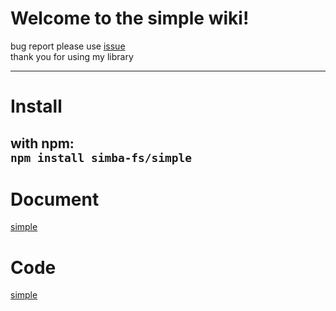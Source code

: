 # Welcome to the simple wiki! #    
bug report please use [issue](https://github.com/simba-fs/simple/issues)    
thank you for using my library   

---
# Install #  
with npm:   
`npm install simba-fs/simple`
---
# Document #
[simple](./simple.md)  


# Code #
[simple](https://github.com/simba-fs/simple)

